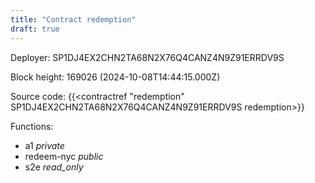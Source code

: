 ```yaml
---
title: "Contract redemption"
draft: true
---
```

Deployer: SP1DJ4EX2CHN2TA68N2X76Q4CANZ4N9Z91ERRDV9S


 



Block height: 169026 (2024-10-08T14:44:15.000Z)

Source code: {{<contractref "redemption" SP1DJ4EX2CHN2TA68N2X76Q4CANZ4N9Z91ERRDV9S redemption>}}

Functions:

* a1 _private_
* redeem-nyc _public_
* s2e _read_only_
